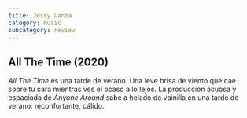 ```yaml
---
title: Jessy Lanza
category: music
subcategory: review
---
```


## All The Time (2020)
*All The Time* es una tarde de verano. Una leve brisa de viento que cae sobre tu cara mientras ves el ocaso a lo lejos. La producción acuosa y espaciada de *Anyone Around* sabe a helado de vainilla en una tarde de verano: reconfortante, cálido.
